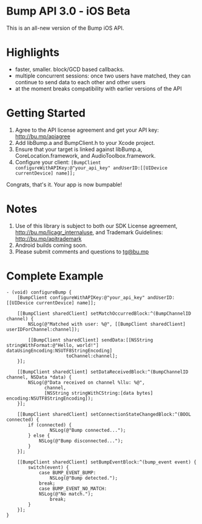 Bump API 3.0 - iOS Beta
=======================

This is an all-new version of the Bump iOS API. 

Highlights
==========

* faster, smaller. block/GCD based callbacks.
* multiple concurrent sessions: once two users have matched, they can continue to send data to each other and other users
* at the moment breaks compatibility with earlier versions of the API

Getting Started
=======

1. Agree to the API license agreement and get your API key: http://bu.mp/apiagree
1. Add libBump.a and BumpClient.h to your Xcode project.
1. Ensure that your target is linked against libBump.a, CoreLocation.framework, and AudioToolbox.framework.
1. Configure your client:
    `[BumpClient configureWithAPIKey:@"your_api_key" andUserID:[[UIDevice currentDevice] name]];`

Congrats, that's it.  Your app is now bumpable!

Notes
=====

1. Use of this library is subject to both our SDK License agreement, http://bu.mp/licagr_internaluse, and Trademark Guidelines: http://bu.mp/apitrademark
1. Android builds coming soon.
1. Please submit comments and questions to tg@bu.mp

Complete Example
================

	- (void) configureBump {
	    [BumpClient configureWithAPIKey:@"your_api_key" andUserID:[[UIDevice currentDevice] name]];

	    [[BumpClient sharedClient] setMatchOccurredBlock:^(BumpChannelID channel) { 
			NSLog(@"Matched with user: %@", [[BumpClient sharedClient] userIDForChannel:channel]); 
			
			[[BumpClient sharedClient] sendData:[[NSString stringWithFormat:@"Hello, world!"] dataUsingEncoding:NSUTF8StringEncoding]
						  toChannel:channel];
	    }];

	    [[BumpClient sharedClient] setDataReceivedBlock:^(BumpChannelID channel, NSData *data) {
			NSLog(@"Data received on channel %llu: %@", 
			      channel, 
			      [NSString stringWithCString:[data bytes] encoding:NSUTF8StringEncoding]);
	    }];

	    [[BumpClient sharedClient] setConnectionStateChangedBlock:^(BOOL connected) {
			if (connected) {
				    NSLog(@"Bump connected...");
			} else {
			    NSLog(@"Bump disconnected...");
			}
	    }];

	    [[BumpClient sharedClient] setBumpEventBlock:^(bump_event event) {
			switch(event) {
			    case BUMP_EVENT_BUMP:
					NSLog(@"Bump detected.");
				break;
			    case BUMP_EVENT_NO_MATCH:
				NSLog(@"No match.");
					break;
			}
	    }];
	} 

